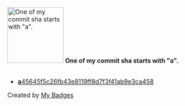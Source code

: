 <img src="https://my-badges.github.io/my-badges/a-commit.png" alt="One of my commit sha starts with &quot;a&quot;." title="One of my commit sha starts with &quot;a&quot;." width="128">
<strong>One of my commit sha starts with &quot;a&quot;.</strong>
<br><br>

- <a href="https://github.com/krish300/settle/commit/a45645f5c26fb43e8119ff8d7f3f41ab9e3ca458"><strong>a</strong>45645f5c26fb43e8119ff8d7f3f41ab9e3ca458</a>


Created by <a href="https://github.com/my-badges/my-badges">My Badges</a>